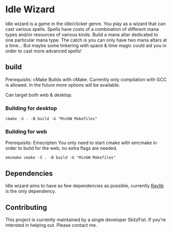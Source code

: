 # Idle Wizard

Idle wizard is a game in the idle/clicker genre. You play as a wizard that can cast various spells.
Spells have costs of a combination of different mana types and/or resources of various kinds.
Build a mana altar dedicated to one particular mana type. The catch is you can only have two mana altars at a time...
But maybe some tinkering with space & time magic could aid you in order to cast more advanced spells!


## build
Prerequisits: cMake
Builds with cMake. Currently only compilation with GCC is allowed. In the future more options will be available.

Can target both web & desktop. 

### Building for desktop
```
cmake -S . -B build -G "MinGW Makefiles"
```

### Building for web
Prerequisits: Emscripten
You only need to start cmake with emcmake in order to build for the web, no extra flags are needed.

```
emcmake cmake -S . -B build -G "MinGW Makefiles"
```

## Dependencies

Idle wizard aims to have as few dependencies as possible, currently [Raylib](https://www.raylib.com/) is the only dependency.

## Contributing

This project is currently maintained by a single developer SkitzFist. If you're intersted in helping out. Please contact me.